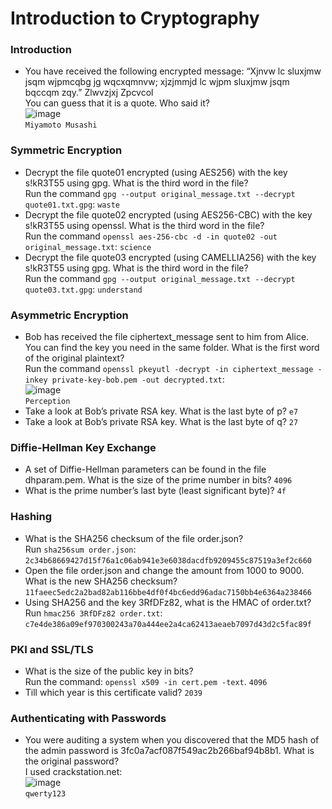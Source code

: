 # Introduction to Cryptography

### Introduction
- You have received the following encrypted message: “Xjnvw lc sluxjmw jsqm wjpmcqbg jg wqcxqmnvw; xjzjmmjd lc wjpm sluxjmw jsqm bqccqm zqy.” Zlwvzjxj Zpcvcol <br />
You can guess that it is a quote. Who said it?<br />
![image](https://github.com/user-attachments/assets/0af09d35-b3e8-4eaf-9f43-5801241924cd)<br />
`Miyamoto Musashi`

### Symmetric Encryption
- Decrypt the file quote01 encrypted (using AES256) with the key s!kR3T55 using gpg. What is the third word in the file?<br />
Run the command `gpg --output original_message.txt --decrypt quote01.txt.gpg`: `waste`
- Decrypt the file quote02 encrypted (using AES256-CBC) with the key s!kR3T55 using openssl. What is the third word in the file?<br />
Run the command `openssl aes-256-cbc -d -in quote02 -out original_message.txt`: `science`
- Decrypt the file quote03 encrypted (using CAMELLIA256) with the key s!kR3T55 using gpg. What is the third word in the file?<br />
Run the command `gpg --output original_message.txt --decrypt quote03.txt.gpg`: `understand`

### Asymmetric Encryption
- Bob has received the file ciphertext_message sent to him from Alice. You can find the key you need in the same folder. What is the first word of the original plaintext?<br />
Run the command `openssl pkeyutl -decrypt -in ciphertext_message -inkey private-key-bob.pem -out decrypted.txt`: <br />
![image](https://github.com/user-attachments/assets/cb7fbaeb-44bc-4ac0-9337-e9f70e01fc59)<br />
`Perception`
- Take a look at Bob’s private RSA key. What is the last byte of p? `e7`
- Take a look at Bob’s private RSA key. What is the last byte of q? `27`

### Diffie-Hellman Key Exchange
- A set of Diffie-Hellman parameters can be found in the file dhparam.pem. What is the size of the prime number in bits? `4096`
- What is the prime number’s last byte (least significant byte)? `4f`

### Hashing
- What is the SHA256 checksum of the file order.json? <br />
Run `sha256sum order.json`:<br />
`2c34b68669427d15f76a1c06ab941e3e6038dacdfb9209455c87519a3ef2c660`
- Open the file order.json and change the amount from 1000 to 9000. What is the new SHA256 checksum? `11faeec5edc2a2bad82ab116bbe4df0f4bc6edd96adac7150bb4e6364a238466`
- Using SHA256 and the key 3RfDFz82, what is the HMAC of order.txt? <br />
Run `hmac256 3RfDFz82 order.txt`: <br />
`c7e4de386a09ef970300243a70a444ee2a4ca62413aeaeb7097d43d2c5fac89f`

### PKI and SSL/TLS
- What is the size of the public key in bits? <br />
Run the command: `openssl x509 -in cert.pem -text`. `4096`
- Till which year is this certificate valid? `2039`

### Authenticating with Passwords
- You were auditing a system when you discovered that the MD5 hash of the admin password is 3fc0a7acf087f549ac2b266baf94b8b1. What is the original password?<br />
I used crackstation.net: <br />
![image](https://github.com/user-attachments/assets/498aee21-3c19-44f8-8b93-e15884e39b6c)<br />
`qwerty123`

